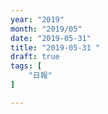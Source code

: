 ```yaml
---
year: "2019"
month: "2019/05"
date: "2019-05-31"
title: "2019-05-31 "
draft: true
tags: [
    "日報"
]

---
```


